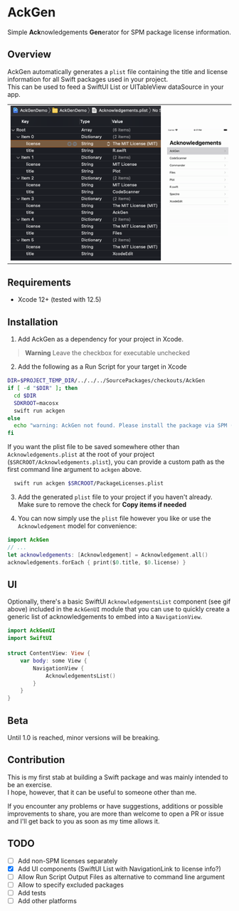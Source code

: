 # AckGen

Simple **Ack**nowledgements **Gen**erator for SPM package license information.

## Overview

AckGen automatically generates a `plist` file containing the title and license information for all Swift packages used in your project.  
This can be used to feed a SwiftUI List or UITableView dataSource in your app.

|                            |                         |
| -------------------------- | ----------------------- |
| ![](docs/sample_plist.png) | ![](docs/ui_sample.gif) |

## Requirements

- Xcode 12+ (tested with 12.5)

## Installation

1. Add AckGen as a dependency for your project in Xcode.  

> **Warning**
> Leave the checkbox for executable unchecked

2. Add the following as a Run Script for your target in Xcode

```sh
DIR=$PROJECT_TEMP_DIR/../../../SourcePackages/checkouts/AckGen
if [ -d "$DIR" ]; then
  cd $DIR
  SDKROOT=macosx
  swift run ackgen
else
  echo "warning: AckGen not found. Please install the package via SPM (https://github.com/MartinP7r/AckGen#installation)"
fi
```

If you want the plist file to be saved somewhere other than `Acknowledgements.plist` at the root of your project (`$SRCROOT/Acknowledgements.plist`), you can provide a custom path as the first command line argument to `ackgen` above. 

```sh
  swift run ackgen $SRCROOT/PackageLicenses.plist
```

3. Add the generated `plist` file to your project if you haven't already.  
Make sure to remove the check for **Copy items if needed** 

4. You can now simply use the `plist` file however you like or use the `Acknowledgement` model for convenience:

```swift
import AckGen
// ...
let acknowledgements: [Acknowledgement] = Acknowledgement.all()
acknowledgements.forEach { print($0.title, $0.license) }
```

## UI

Optionally, there's a basic SwiftUI `AcknowledgementsList` component (see gif above) included in the `AckGenUI` module that you can use to quickly create a generic list of acknowledgements to embed into a `NavigationView`.

```swift
import AckGenUI
import SwiftUI

struct ContentView: View {
    var body: some View {
        NavigationView {
            AcknowledgementsList()
        }
    }
}
```

## Beta

Until 1.0 is reached, minor versions will be breaking.

## Contribution

This is my first stab at building a Swift package and was mainly intended to be an exercise.  
I hope, however, that it can be useful to someone other than me. 

If you encounter any problems or have suggestions, additions or possible improvements to share, you are more than welcome to open a PR or issue and I'll get back to you as soon as my time allows it.

## TODO

- [ ] Add non-SPM licenses separately
- [x] Add UI components (SwiftUI List with NavigationLink to license info?)
- [ ] Allow Run Script Output Files as alternative to command line argument
- [ ] Allow to specify excluded packages
- [ ] Add tests
- [ ] Add other platforms
